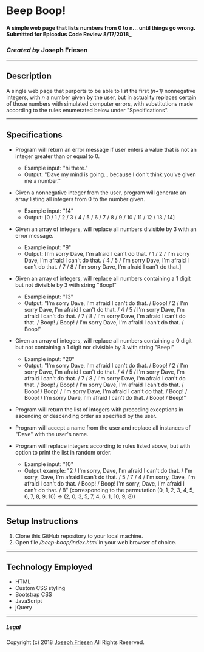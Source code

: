 # Beep Boop!

#### A simple web page that lists numbers from 0 to n... until things go wrong. Submitted for Epicodus Code Review 8/17/2018_

### _Created by_ **Joseph Friesen**

***

## Description

A single web page that purports to be able to list the first _(n+1)_ nonnegative integers, with _n_ a number given by the user, but in actuality replaces certain of those numbers with simulated computer errors, with substitutions made according to the rules enumerated below under "Specifications".

***

## Specifications

* Program will return an error message if user enters a value that is not an integer greater than or equal to 0.
  * Example input: "hi there."
  * Output: "Dave my mind is going... because I don't think you've given me a number."

* Given a nonnegative integer from the user, program will generate an array listing all integers from 0 to the number given.
  * Example input: "14"
  * Output: [0 / 1 / 2 / 3 / 4 / 5 / 6 / 7 / 8 / 9 / 10 / 11 / 12 / 13 / 14]

* Given an array of integers, will replace all numbers divisible by 3 with an error message.
  * Example input: "9"
  * Output: [I'm sorry Dave, I'm afraid I can't do that. / 1 / 2 / I'm sorry Dave, I'm afraid I can't do that. / 4 / 5 / I'm sorry Dave, I'm afraid I can't do that. / 7 / 8 / I'm sorry Dave, I'm afraid I can't do that.]

* Given an array of integers, will replace all numbers containing a 1 digit but not divisible by 3 with string "Boop!"
  * Example input: "13"
  * Output: "I'm sorry Dave, I'm afraid I can't do that. / Boop! / 2 / I'm sorry Dave, I'm afraid I can't do that. / 4 / 5 / I'm sorry Dave, I'm afraid I can't do that. / 7 / 8 / I'm sorry Dave, I'm afraid I can't do that. / Boop! / Boop! / I'm sorry Dave, I'm afraid I can't do that. / Boop!"

* Given an array of integers, will replace all numbers containing a 0 digit but not containing a 1 digit nor divisible by 3 with string "Beep!"
  * Example input: "20"
  * Output: "I'm sorry Dave, I'm afraid I can't do that. / Boop! / 2 / I'm sorry Dave, I'm afraid I can't do that. / 4 / 5 / I'm sorry Dave, I'm afraid I can't do that. / 7 / 8 / I'm sorry Dave, I'm afraid I can't do that. / Boop! / Boop! / I'm sorry Dave, I'm afraid I can't do that. / Boop! / Boop! / I'm sorry Dave, I'm afraid I can't do that. / Boop! / Boop! / I'm sorry Dave, I'm afraid I can't do that. / Boop! / Beep!"

* Program will return the list of integers with preceding exceptions in ascending or descending order as specified by the user.

* Program will accept a name from the user and replace all instances of "Dave" with the user's name.

* Program will replace integers according to rules listed above, but with option to print the list in random order.
  * Example input: "10"
  * Output example: "2 / I'm sorry, Dave, I'm afraid I can't do that. / I'm sorry, Dave, I'm afraid I can't do that. / 5 / 7 / 4 / I'm sorry, Dave, I'm afraid I can't do that. / Boop! / Boop! I'm sorry, Dave, I'm afraid I can't do that. / 8" (corresponding to the permutation (0, 1, 2, 3, 4, 5, 6, 7, 8, 9, 10) -> (2, 0, 3, 5, 7, 4, 6, 1, 10, 9, 8))


***

## Setup Instructions

1. Clone this GitHub repository to your local machine.
2. Open file _/beep-boop/index.html_ in your web browser of choice.

***

## Technology Employed

* HTML
* Custom CSS styling
* Bootstrap CSS
* JavaScript
* jQuery

***

##### Legal


Copyright (c) 2018 [Joseph Friesen](mailto:friesen.josephc@gmail.com) All Rights Reserved.
